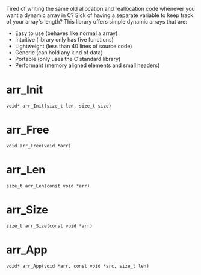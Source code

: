Tired of writing the same old allocation and reallocation code whenever you want a dynamic array in C?
Sick of having a separate variable to keep track of your array's length?
This library offers simple dynamic arrays that are:
- Easy to use (behaves like normal a array)
- Intuitive (library only has five functions)
- Lightweight (less than 40 lines of source code) 
- Generic (can hold any kind of data)
- Portable (only uses the C standard library)
- Performant (memory aligned elements and small headers)

# arr_Init
```
void* arr_Init(size_t len, size_t size)
```
# arr_Free
```
void arr_Free(void *arr)
```
# arr_Len
```
size_t arr_Len(const void *arr)
```
# arr_Size
```
size_t arr_Size(const void *arr)
```
# arr_App
```
void* arr_App(void *arr, const void *src, size_t len)
```
